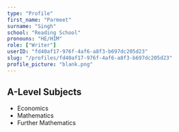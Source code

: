 ```yaml
---
type: "Profile"
first_name: "Parmeet"
surname: "Singh"
school: "Reading School"
pronouns: "HE/HIM"
role: ["Writer"]
userID: "fd40af17-976f-4af6-a8f3-b697dc205d23"
slug: "/profiles/fd40af17-976f-4af6-a8f3-b697dc205d23"
profile_picture: "blank.png"
---
```


## A-Level Subjects

- Economics
- Mathematics
- Further Mathematics
    